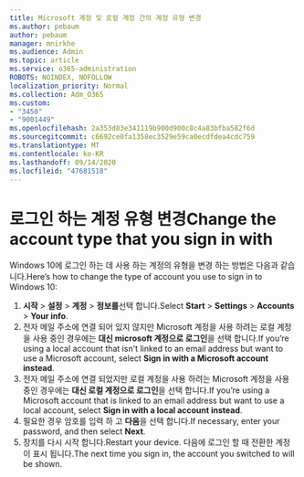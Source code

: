 ```yaml
---
title: Microsoft 계정 및 로컬 계정 간의 계정 유형 변경
ms.author: pebaum
author: pebaum
manager: mnirkhe
ms.audience: Admin
ms.topic: article
ms.service: o365-administration
ROBOTS: NOINDEX, NOFOLLOW
localization_priority: Normal
ms.collection: Adm_O365
ms.custom:
- "3450"
- "9001449"
ms.openlocfilehash: 2a353d83e341119b900d900c8c4a83bfba582f6d
ms.sourcegitcommit: c6692ce0fa1358ec3529e59ca0ecdfdea4cdc759
ms.translationtype: MT
ms.contentlocale: ko-KR
ms.lasthandoff: 09/14/2020
ms.locfileid: "47681518"
---
```

# <a name="change-the-account-type-that-you-sign-in-with"></a><span data-ttu-id="836ee-102">로그인 하는 계정 유형 변경</span><span class="sxs-lookup"><span data-stu-id="836ee-102">Change the account type that you sign in with</span></span>

<span data-ttu-id="836ee-103">Windows 10에 로그인 하는 데 사용 하는 계정의 유형을 변경 하는 방법은 다음과 같습니다.</span><span class="sxs-lookup"><span data-stu-id="836ee-103">Here’s how to change the type of account you use to sign in to Windows 10:</span></span>

1. <span data-ttu-id="836ee-104">**시작**  >  **설정**  >  **계정**  >  **정보를**선택 합니다.</span><span class="sxs-lookup"><span data-stu-id="836ee-104">Select **Start** > **Settings** > **Accounts** > **Your info**.</span></span>
2. <span data-ttu-id="836ee-105">전자 메일 주소에 연결 되어 있지 않지만 Microsoft 계정을 사용 하려는 로컬 계정을 사용 중인 경우에는 **대신 microsoft 계정으로 로그인**을 선택 합니다.</span><span class="sxs-lookup"><span data-stu-id="836ee-105">If you’re using a local account that isn't linked to an email address but want to use a Microsoft account, select **Sign in with a Microsoft account instead**.</span></span>
3. <span data-ttu-id="836ee-106">전자 메일 주소에 연결 되었지만 로컬 계정을 사용 하려는 Microsoft 계정을 사용 중인 경우에는 **대신 로컬 계정으로 로그인**을 선택 합니다.</span><span class="sxs-lookup"><span data-stu-id="836ee-106">If you’re using a Microsoft account that is linked to an email address but want to use a local account, select **Sign in with a local account instead**.</span></span>
4. <span data-ttu-id="836ee-107">필요한 경우 암호를 입력 하 고 **다음**을 선택 합니다.</span><span class="sxs-lookup"><span data-stu-id="836ee-107">If necessary, enter your password, and then select **Next**.</span></span>
5. <span data-ttu-id="836ee-108">장치를 다시 시작 합니다.</span><span class="sxs-lookup"><span data-stu-id="836ee-108">Restart your device.</span></span> <span data-ttu-id="836ee-109">다음에 로그인 할 때 전환한 계정이 표시 됩니다.</span><span class="sxs-lookup"><span data-stu-id="836ee-109">The next time you sign in, the account you switched to will be shown.</span></span>